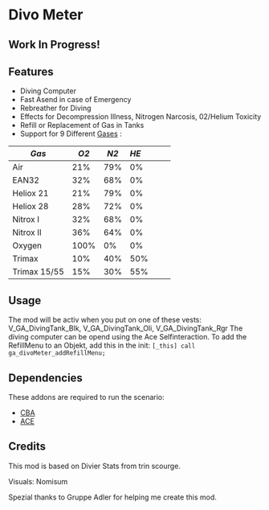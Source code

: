 # Divo Meter
## Work In Progress!

## Features
- Diving Computer
- Fast Asend in case of Emergency
- Rebreather for Diving
- Effects for Decompression Illness, Nitrogen Narcosis, 02/Helium Toxicity
- Refill or Replacement of Gas in Tanks
- Support for 9 Different [Gases](https://en.wikipedia.org/wiki/Breathing_gas#Common_diving_breathing_gases) :

*Gas*				| *O2*			| *N2*			| *HE*             
--------------------|---------------|---------------|--------------------------------------------------------------
Air 				| 21% 			| 79%			| 0%
EAN32 				| 32% 			| 68% 			| 0%
Heliox 21 			| 21% 			| 79% 			| 0%
Heliox 28 			| 28% 			| 72% 			| 0%
Nitrox I 			| 32% 			| 68% 			| 0%
Nitrox II 			| 36% 			| 64% 			| 0% 
Oxygen 				| 100%			| 0% 			| 0%
Trimax 				| 10% 			| 40% 			| 50%
Trimax 15/55 		| 15% 			| 30% 			| 55%
	
## Usage	
The mod will be activ when you put on one of these vests: V_GA_DivingTank_Blk, V_GA_DivingTank_Oli, V_GA_DivingTank_Rgr
The diving computer can be opend using the Ace Selfinteraction.
To add the RefillMenu to an Objekt, add this in the init: `[_this] call ga_divoMeter_addRefillMenu;`

## Dependencies
These addons are required to run the scenario:

   - [CBA](https://github.com/CBATeam/CBA_A3/releases)
   - [ACE](https://github.com/acemod/ACE3/releases)
	
## Credits

This mod is based on Divier Stats from trin scourge.

Visuals: Nomisum

Spezial thanks to Gruppe Adler for helping me create this mod.
